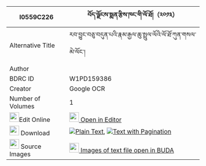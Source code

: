 |I0559C226|བོད་ལྗོངས་སྨན་རྩིས་ཁང་གི་ལོ་ཐོ།（༢༠༡༣） 
| --- | --- 
|Alternative Title |རབ་བྱུང་བཅུ་བདུན་པའི་རྣམ་རྒྱལ་ཆུ་སྤྲུལ་ལོའི་ལོ་ཐོ་ཀུན་གསལ་མེ་ལོང་།
|Author | 
|BDRC ID | W1PD159386
|Creator | Google OCR
|Number of Volumes| 1
|<img width="25" src="https://img.icons8.com/color/25/000000/edit-property.png">Edit Online| [<img width="25" src="https://avatars.githubusercontent.com/u/45091458?s=200&v=4"> Open in Editor](http://editor.openpecha.org/I0559C226)
|<img width="25" src="https://img.icons8.com/fluent/48/000000/download-2.png"/>  Download | [![](https://img.icons8.com/color/20/000000/txt.png)Plain Text](https://github.com/Openpecha/I0559C226/releases/download/v1/bojong_mentsi_khang_gi_loto_plain_I0559C226.zip), [![](https://img.icons8.com/color/20/000000/txt.png)Text with Pagination](https://github.com/Openpecha/I0559C226/releases/download/v1/bojong_mentsi_khang_gi_loto_pages_I0559C226.zip)
|<img width="25" src="https://img.icons8.com/plasticine/100/000000/pictures-folder.png"/>  Source Images | [<img width="25" src="https://library.bdrc.io/icons/BUDA-small.svg"> Images of text file open in BUDA](https://library.bdrc.io/show/bdr:W1PD159386)